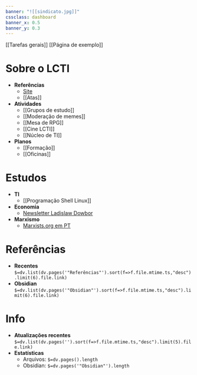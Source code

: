 ```yaml
---
banner: "![[sindicato.jpg]]"
cssclass: dashboard
banner_x: 0.5
banner_y: 0.3
---
```

[[Tarefas gerais]]
[[Página de exemplo]]

# Sobre o LCTI
* **Referências**
	* [Site](https://coletivo-lcti.com.br/)
	* [[Atas]]
* **Atividades**
	 * [[Grupos de estudo]]
	 * [[Moderação de memes]]
	 * [[Mesa de RPG]]
	 * [[Cine LCTI]]
	 * [[Núcleo de TI]]
 * **Planos**
	- [[Formação]]
	- [[Oficinas]]

# Estudos
- **TI**
	- [[Programação Shell Linux]]
- **Economia**
	- [Newsletter Ladislaw Dowbor](https://preview.mailerlite.com/j7e9d1h3p1/2236313047914256869/i3s0/)
- **Marxismo**
	- [Marxists.org em PT](https://www.marxists.org/portugues/index.htm)

# Referências
- **Recentes**
	`$=dv.list(dv.pages('"Referências"').sort(f=>f.file.mtime.ts,"desc").limit(6).file.link)`
- **Obsidian**
	`$=dv.list(dv.pages('"Obsidian"').sort(f=>f.file.mtime.ts,"desc").limit(6).file.link)`

# Info
- **Atualizações recentes**
 `$=dv.list(dv.pages('').sort(f=>f.file.mtime.ts,"desc").limit(5).file.link)`
- **Estatísticas**
	-  Arquivos: `$=dv.pages().length`
	-  Obsidian: `$=dv.pages('"Obsidian"').length`